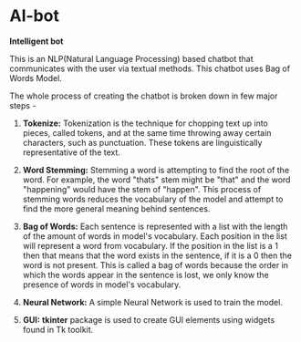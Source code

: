 # AI-bot

**Intelligent bot**

This is an NLP(Natural Language Processing) based chatbot that communicates with the user via textual methods. This chatbot uses Bag of Words Model.

The whole process of creating the chatbot is broken down in few major steps - 

  1) **Tokenize:** Tokenization is the technique for chopping text up into pieces, called tokens, and at the same time throwing away certain characters, such as punctuation. These tokens are linguistically representative of the text.

  2) **Word Stemming:** Stemming a word is attempting to find the root of the word. For example, the word "thats" stem might be "that" and the word "happening" would have the stem of "happen". This process of stemming words reduces the vocabulary of the model and attempt to find the more general meaning behind sentences.
 
  3) **Bag of Words:** Each sentence is represented with a list with the length of the amount of words in model's vocabulary. Each position in the list will represent a word from vocabulary. If the position in the list is a 1 then that means that the word exists in the sentence, if it is a 0 then the word is not present. This is called a bag of words because the order in which the words appear in the sentence is lost, we only know the presence of words in model's vocabulary.

  4) **Neural Network:** A simple Neural Network is used to train the model.

  5) **GUI:** **tkinter** package is used to create GUI elements using widgets found in Tk toolkit.
